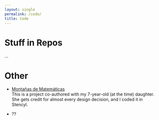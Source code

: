```yaml
---
layout: single
permalink: /code/
title: Code
---
```


# Stuff in Repos

...

# Other

* [Montañas de Matemáticas](http://scinett.com/mla/)<br />
This is a project co-authored with my 7-year-old (at the time) daughter.<br />
She gets credit for almost every design decision, and I coded it in Stencyl.<br />

* ??


